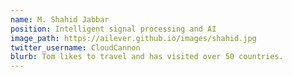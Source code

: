 ```yaml
---
name: M. Shahid Jabbar
position: Intelligent signal processing and AI
image_path: https://ailever.github.io/images/shahid.jpg
twitter_username: CloudCannon
blurb: Tom likes to travel and has visited over 50 countries.
---
```


